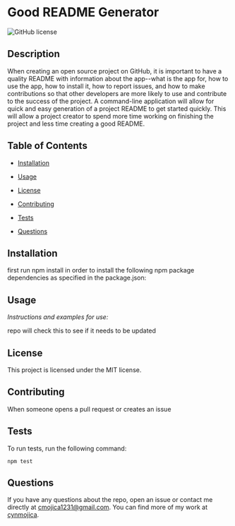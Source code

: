 # Good README Generator

![GitHub license](https://img.shields.io/badge/license-MIT-blue.svg)

## Description

When creating an open source project on GitHub, it is important to have a quality README with information about the app--what is the app for, how to use the app, how to install it, how to report issues, and how to make contributions so that other developers are more likely to use and contribute to the success of the project. A command-line application will allow for quick and easy generation of a project README to get started quickly. This will allow a project creator to spend more time working on finishing the project and less time creating a good README.

## Table of Contents

- [Installation](#installation)

- [Usage](#usage)

- [License](#license)

- [Contributing](#contributing)

- [Tests](#tests)

- [Questions](#questions)

## Installation

first run npm install in order to install the following npm package dependencies as specified in the package.json:

## Usage

_Instructions and examples for use:_

repo will check this to see if it needs to be updated

## License

This project is licensed under the MIT license.

## Contributing

When someone opens a pull request or creates an issue

## Tests

To run tests, run the following command:

```
npm test
```

## Questions

If you have any questions about the repo, open an issue or contact me directly at cmojica1231@gmail.com. You can find more of my work at [cynmojica](https://github.com/cynmojica1231/).
